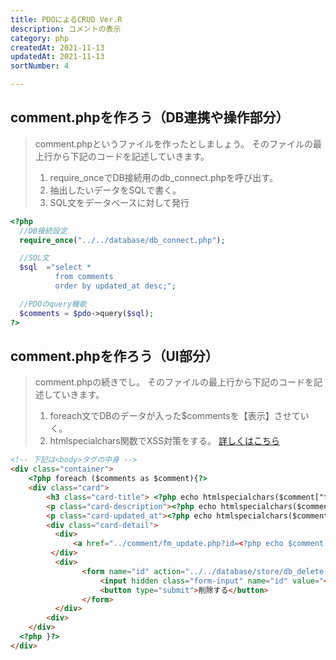 ```yaml
---
title: PDOによるCRUD Ver.R
description: コメントの表示
category: php
createdAt: 2021-11-13
updatedAt: 2021-11-13
sortNumber: 4

---
```


## comment.phpを作ろう（DB連携や操作部分）
> comment.phpというファイルを作ったとしましょう。
>  そのファイルの最上行から下記のコードを記述していきます。
>  1. require_onceでDB接続用のdb_connect.phpを呼び出す。
>  2. 抽出したいデータをSQLで書く。
>  3. SQL文をデータベースに対して発行

```php
<?php
  //DB接続設定
  require_once("../../database/db_connect.php");

  //SQL文
  $sql  ="select *
          from comments
          order by updated_at desc;";

  //PDOのquery機能
  $comments = $pdo->query($sql);
?>
```

## comment.phpを作ろう（UI部分）
> comment.phpの続きでし。
>  そのファイルの最上行から下記のコードを記述していきます。
>  1. foreach文でDBのデータが入った$commentsを【表示】させていく。
>  2. htmlspecialchars関数でXSS対策をする。
     [詳しくはこちら](https://tech-lab.sios.jp/archives/21780)

```html //phpだが、反応しないのでhtml
<!-- 下記は<body>タグの中身 -->
<div class="container">
    <?php foreach ($comments as $comment){?>
    <div class="card">
        <h3 class="card-title"> <?php echo htmlspecialchars($comment["title"]);?></h3>
        <p class="card-description"><?php echo htmlspecialchars($comment["comment"]);?></p>
        <p class="card-updated_at"><?php echo htmlspecialchars($comment["updated_at"]);?></p>
        <div class="card-detail">
          <div>
              <a href="../comment/fm_update.php?id=<?php echo $comment["id"]; ?>">編集</a>
         </div>
          <div>
                <form name="id" action="../../database/store/db_delete.php">
                    <input hidden class="form-input" name="id" value="<?php echo htmlspecialchars($comment["id"]); ?>">
                    <button type="submit">削除する</button>
                </form>
          </div>
        <div>
    </div>
  <?php }?>
</div>
```
